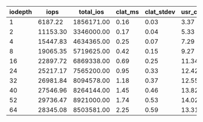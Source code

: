 | iodepth| iops| total\_ios| clat\_ms| clat\_stdev| usr\_cpu| sys\_cpu| OSD\_cpu| OSD\_mem| FIO\_cpu| FIO\_mem |
| ---| ---| ---| ---| ---| ---| ---| ---| ---| ---| ---|
 | 1  | 6187.22  | 1856171.00  | 0.16  | 0.03  | 3.37  | 3.41  | 0.00  | 0.00  | 0.00  | 0.00 |
 | 2  | 11153.30  | 3346000.00  | 0.17  | 0.04  | 5.33  | 5.55  | 0.00  | 0.00  | 0.00  | 0.00 |
 | 4  | 15447.83  | 4634365.00  | 0.25  | 0.07  | 7.29  | 6.81  | 0.00  | 0.00  | 0.00  | 0.00 |
 | 8  | 19065.35  | 5719625.00  | 0.42  | 0.15  | 9.27  | 7.50  | 0.00  | 0.00  | 0.00  | 0.00 |
 | 16  | 22897.72  | 6869338.00  | 0.69  | 0.25  | 11.34  | 7.75  | 0.00  | 0.00  | 0.00  | 0.00 |
 | 24  | 25217.17  | 7565200.00  | 0.95  | 0.33  | 12.42  | 8.24  | 0.00  | 0.00  | 0.00  | 0.00 |
 | 32  | 26981.84  | 8094578.00  | 1.18  | 0.37  | 12.55  | 8.74  | 0.00  | 0.00  | 0.00  | 0.00 |
 | 40  | 27546.96  | 8264144.00  | 1.45  | 0.46  | 13.82  | 8.39  | 0.00  | 0.00  | 0.00  | 0.00 |
 | 52  | 29736.47  | 8921000.00  | 1.74  | 0.53  | 14.02  | 8.56  | 0.00  | 0.00  | 0.00  | 0.00 |
 | 64  | 28345.08  | 8503581.00  | 2.25  | 0.59  | 13.31  | 8.06  | 142.37  | 3.76  | 44.98  | 0.11 |
